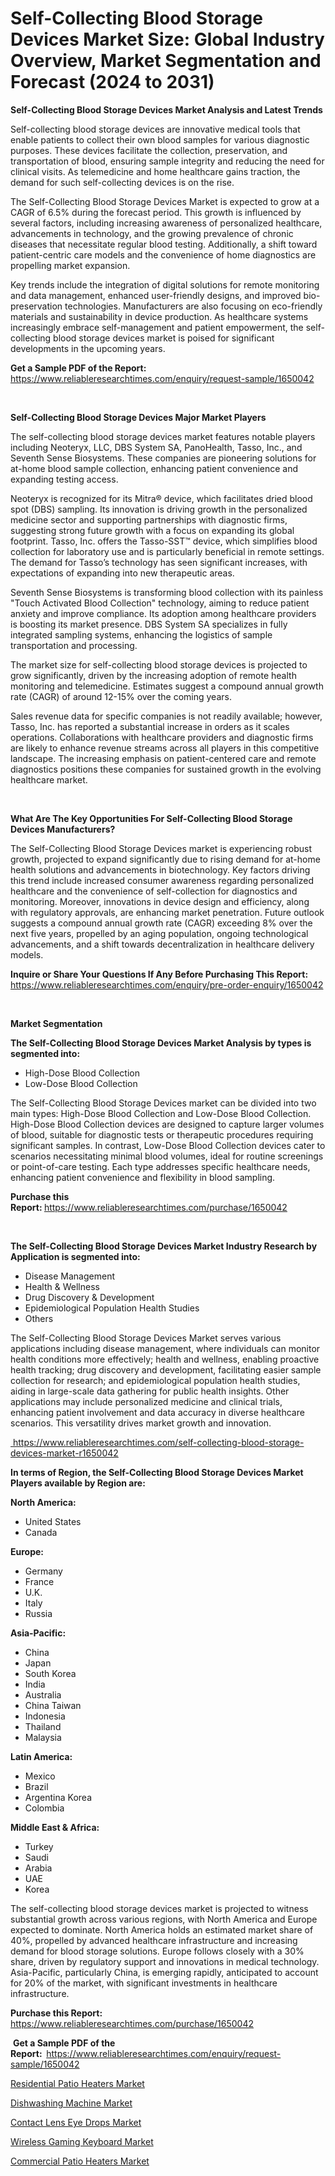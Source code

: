 <p><h1>Self-Collecting Blood Storage Devices Market Size: Global Industry Overview, Market Segmentation and Forecast (2024 to 2031)</h1></p><p><strong>Self-Collecting Blood Storage Devices Market Analysis and Latest Trends</strong></p>
<p><p>Self-collecting blood storage devices are innovative medical tools that enable patients to collect their own blood samples for various diagnostic purposes. These devices facilitate the collection, preservation, and transportation of blood, ensuring sample integrity and reducing the need for clinical visits. As telemedicine and home healthcare gains traction, the demand for such self-collecting devices is on the rise.</p><p>The Self-Collecting Blood Storage Devices Market is expected to grow at a CAGR of 6.5% during the forecast period. This growth is influenced by several factors, including increasing awareness of personalized healthcare, advancements in technology, and the growing prevalence of chronic diseases that necessitate regular blood testing. Additionally, a shift toward patient-centric care models and the convenience of home diagnostics are propelling market expansion. </p><p>Key trends include the integration of digital solutions for remote monitoring and data management, enhanced user-friendly designs, and improved bio-preservation technologies. Manufacturers are also focusing on eco-friendly materials and sustainability in device production. As healthcare systems increasingly embrace self-management and patient empowerment, the self-collecting blood storage devices market is poised for significant developments in the upcoming years.</p></p>
<p><strong>Get a Sample PDF of the Report:&nbsp;</strong> <a href="https://www.reliableresearchtimes.com/enquiry/request-sample/1650042?utm_campaign=1287&utm_medium=2&utm_source=Github&utm_content=ia&utm_term=26092024&utm_id=self-collecting-blood-storage-devices">https://www.reliableresearchtimes.com/enquiry/request-sample/1650042</a></p>
<p>&nbsp;</p>
<p><strong>Self-Collecting Blood Storage Devices Major Market Players</strong></p>
<p><p>The self-collecting blood storage devices market features notable players including Neoteryx, LLC, DBS System SA, PanoHealth, Tasso, Inc., and Seventh Sense Biosystems. These companies are pioneering solutions for at-home blood sample collection, enhancing patient convenience and expanding testing access.</p><p>Neoteryx is recognized for its Mitra® device, which facilitates dried blood spot (DBS) sampling. Its innovation is driving growth in the personalized medicine sector and supporting partnerships with diagnostic firms, suggesting strong future growth with a focus on expanding its global footprint. Tasso, Inc. offers the Tasso-SST™ device, which simplifies blood collection for laboratory use and is particularly beneficial in remote settings. The demand for Tasso’s technology has seen significant increases, with expectations of expanding into new therapeutic areas.</p><p>Seventh Sense Biosystems is transforming blood collection with its painless "Touch Activated Blood Collection" technology, aiming to reduce patient anxiety and improve compliance. Its adoption among healthcare providers is boosting its market presence. DBS System SA specializes in fully integrated sampling systems, enhancing the logistics of sample transportation and processing.</p><p>The market size for self-collecting blood storage devices is projected to grow significantly, driven by the increasing adoption of remote health monitoring and telemedicine. Estimates suggest a compound annual growth rate (CAGR) of around 12-15% over the coming years.</p><p>Sales revenue data for specific companies is not readily available; however, Tasso, Inc. has reported a substantial increase in orders as it scales operations. Collaborations with healthcare providers and diagnostic firms are likely to enhance revenue streams across all players in this competitive landscape. The increasing emphasis on patient-centered care and remote diagnostics positions these companies for sustained growth in the evolving healthcare market.</p></p>
<p>&nbsp;</p>
<p><strong>What Are The Key Opportunities For Self-Collecting Blood Storage Devices Manufacturers?</strong></p>
<p><p>The Self-Collecting Blood Storage Devices market is experiencing robust growth, projected to expand significantly due to rising demand for at-home health solutions and advancements in biotechnology. Key factors driving this trend include increased consumer awareness regarding personalized healthcare and the convenience of self-collection for diagnostics and monitoring. Moreover, innovations in device design and efficiency, along with regulatory approvals, are enhancing market penetration. Future outlook suggests a compound annual growth rate (CAGR) exceeding 8% over the next five years, propelled by an aging population, ongoing technological advancements, and a shift towards decentralization in healthcare delivery models.</p></p>
<p><strong>Inquire or Share Your Questions If Any Before Purchasing This Report:</strong> <a href="https://www.reliableresearchtimes.com/enquiry/pre-order-enquiry/1650042?utm_campaign=1287&utm_medium=2&utm_source=Github&utm_content=ia&utm_term=26092024&utm_id=self-collecting-blood-storage-devices">https://www.reliableresearchtimes.com/enquiry/pre-order-enquiry/1650042</a></p>
<p>&nbsp;</p>
<p><strong>Market Segmentation</strong></p>
<p><strong>The Self-Collecting Blood Storage Devices Market Analysis by types is segmented into:</strong></p>
<p><ul><li>High-Dose Blood Collection</li><li>Low-Dose Blood Collection</li></ul></p>
<p><p>The Self-Collecting Blood Storage Devices market can be divided into two main types: High-Dose Blood Collection and Low-Dose Blood Collection. High-Dose Blood Collection devices are designed to capture larger volumes of blood, suitable for diagnostic tests or therapeutic procedures requiring significant samples. In contrast, Low-Dose Blood Collection devices cater to scenarios necessitating minimal blood volumes, ideal for routine screenings or point-of-care testing. Each type addresses specific healthcare needs, enhancing patient convenience and flexibility in blood sampling.</p></p>
<p><strong>Purchase this Report:&nbsp;</strong><a href="https://www.reliableresearchtimes.com/purchase/1650042?utm_campaign=1287&utm_medium=2&utm_source=Github&utm_content=ia&utm_term=26092024&utm_id=self-collecting-blood-storage-devices">https://www.reliableresearchtimes.com/purchase/1650042</a></p>
<p>&nbsp;</p>
<p><strong>The Self-Collecting Blood Storage Devices Market Industry Research by Application is segmented into:</strong></p>
<p><ul><li>Disease Management</li><li>Health & Wellness</li><li>Drug Discovery & Development</li><li>Epidemiological Population Health Studies</li><li>Others</li></ul></p>
<p><p>The Self-Collecting Blood Storage Devices Market serves various applications including disease management, where individuals can monitor health conditions more effectively; health and wellness, enabling proactive health tracking; drug discovery and development, facilitating easier sample collection for research; and epidemiological population health studies, aiding in large-scale data gathering for public health insights. Other applications may include personalized medicine and clinical trials, enhancing patient involvement and data accuracy in diverse healthcare scenarios. This versatility drives market growth and innovation.</p></p>
<p><a href="https://www.reliableresearchtimes.com/self-collecting-blood-storage-devices-market-r1650042?utm_campaign=1287&utm_medium=2&utm_source=Github&utm_content=ia&utm_term=26092024&utm_id=self-collecting-blood-storage-devices">&nbsp;https://www.reliableresearchtimes.com/self-collecting-blood-storage-devices-market-r1650042</a></p>
<p><strong>In terms of Region, the Self-Collecting Blood Storage Devices Market Players available by Region are:</strong></p>
<p>
    <p> <strong> North America: </strong>
        <ul>
            <li>United States</li>
            <li>Canada</li>
        </ul>
        </p> 
    <p> <strong> Europe: </strong>
        <ul>
            <li>Germany</li>
            <li>France</li>
            <li>U.K.</li>
            <li>Italy</li>
            <li>Russia</li>
        </ul>
        </p> 
    <p> <strong> Asia-Pacific: </strong>
        <ul>
            <li>China</li>
            <li>Japan</li>
            <li>South Korea</li>
            <li>India</li>
            <li>Australia</li>
            <li>China Taiwan</li>
            <li>Indonesia</li>
            <li>Thailand</li>
            <li>Malaysia</li>
        </ul>
        </p> 
    <p> <strong> Latin America: </strong>
        <ul>
            <li>Mexico</li>
            <li>Brazil</li>
            <li>Argentina Korea</li>
            <li>Colombia</li>
        </ul>
        </p> 
    <p> <strong> Middle East & Africa: </strong>
        <ul>
            <li>Turkey</li>
            <li>Saudi</li>
            <li>Arabia</li>
            <li>UAE</li>
            <li>Korea</li>
        </ul>
    </p>
    </p>
<p><p>The self-collecting blood storage devices market is projected to witness substantial growth across various regions, with North America and Europe expected to dominate. North America holds an estimated market share of 40%, propelled by advanced healthcare infrastructure and increasing demand for blood storage solutions. Europe follows closely with a 30% share, driven by regulatory support and innovations in medical technology. Asia-Pacific, particularly China, is emerging rapidly, anticipated to account for 20% of the market, with significant investments in healthcare infrastructure.</p></p>
<p><strong>Purchase this Report: </strong><a href="https://www.reliableresearchtimes.com/purchase/1650042?utm_campaign=1287&utm_medium=2&utm_source=Github&utm_content=ia&utm_term=26092024&utm_id=self-collecting-blood-storage-devices">https://www.reliableresearchtimes.com/purchase/1650042</a></p>
<p>&nbsp;<strong>Get a Sample PDF of the Report:&nbsp;&nbsp;</strong><a href="https://www.reliableresearchtimes.com/enquiry/request-sample/1650042?utm_campaign=1287&utm_medium=2&utm_source=Github&utm_content=ia&utm_term=26092024&utm_id=self-collecting-blood-storage-devices">https://www.reliableresearchtimes.com/enquiry/request-sample/1650042</a></p>
<p><strong></strong></p>
<p><p><a href="https://www.linkedin.com/pulse/residential-patio-heaters-market-research-report-exploring-q9dde?trackingId=Blb6KbC1QPWqpkUGGkmPpQ%3D%3D&utm_campaign=1287&utm_medium=2&utm_source=Github&utm_content=ia&utm_term=26092024&utm_id=self-collecting-blood-storage-devices">Residential Patio Heaters Market</a></p><p><a href="https://www.linkedin.com/pulse/dishwashing-machine-market-report-product-type-built-in-8mo7e?trackingId=BH4N2IKLTjK8j%2Fwm0cOyMg%3D%3D&utm_campaign=1287&utm_medium=2&utm_source=Github&utm_content=ia&utm_term=26092024&utm_id=self-collecting-blood-storage-devices">Dishwashing Machine Market</a></p><p><a href="https://issuu.com/reportprime-2/docs/contact-lens-eye-drops-market-size-_d54dd5ebf537c7?utm_campaign=1287&utm_medium=2&utm_source=Github&utm_content=ia&utm_term=26092024&utm_id=self-collecting-blood-storage-devices">Contact Lens Eye Drops Market</a></p><p><a href="https://issuu.com/reportprime-2/docs/wireless-gaming-keyboard-market-siz_ea6c8f9a44e074?utm_campaign=1287&utm_medium=2&utm_source=Github&utm_content=ia&utm_term=26092024&utm_id=self-collecting-blood-storage-devices">Wireless Gaming Keyboard Market</a></p><p><a href="https://www.linkedin.com/pulse/navigating-global-commercial-patio-heaters-market-landscape-trends-pqnvf?trackingId=2KGMZ2c0TVec8iXgRXl7iQ%3D%3D&utm_campaign=1287&utm_medium=2&utm_source=Github&utm_content=ia&utm_term=26092024&utm_id=self-collecting-blood-storage-devices">Commercial Patio Heaters Market</a></p></p>